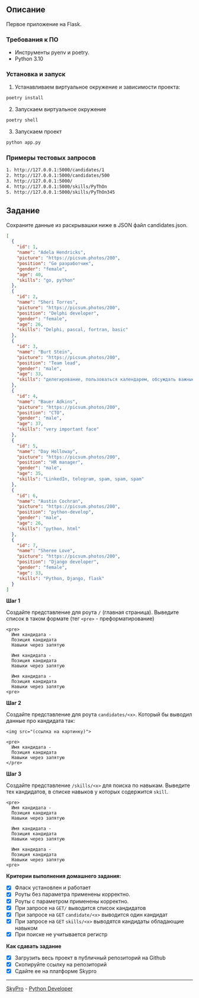 ## Описание
Первое приложение на Flask.

### Требования к ПО
- Инструменты pyenv и poetry.
- Python 3.10

### Установка и запуск
1. Устанавливаем виртуальное окружение и зависимости проекта:
```bash
poetry install
```

2. Запускаем виртуальное окружение
```bash
poetry shell
```

3. Запускаем проект
```bash
python app.py
```
### Примеры тестовых запросов
```bash
1. http://127.0.0.1:5000/candidates/1
2. http://127.0.0.1:5000/candidates/500
3. http://127.0.0.1:5000/
4. http://127.0.0.1:5000/skills/PyThOn
5. http://127.0.0.1:5000/skills/PyThOn345
```

## Задание
Сохраните данные из раскрывашки ниже в JSON файл candidates.json.
```json
[
  {
    "id": 1,
    "name": "Adela Hendricks",
    "picture": "https://picsum.photos/200",
    "position": "Go разработчик",
    "gender": "female",
    "age": 40,
    "skills": "go, python"
  },
  {
    "id": 2,
    "name": "Sheri Torres",
    "picture": "https://picsum.photos/200",
    "position": "Delphi developer",
    "gender": "female",
    "age": 26,
    "skills": "Delphi, pascal, fortran, basic"
  },
  {
    "id": 3,
    "name": "Burt Stein",
    "picture": "https://picsum.photos/200",
    "position": "Team lead",
    "gender": "male",
    "age": 33,
    "skills": "делегирование, пользоваться календарем, обсуждать важные вопросы"
  },
  {
    "id": 4,
    "name": "Bauer Adkins",
    "picture": "https://picsum.photos/200",
    "position": "CTO",
    "gender": "male",
    "age": 37,
    "skills": "very important face"
  },
  {
    "id": 5,
    "name": "Day Holloway",
    "picture": "https://picsum.photos/200",
    "position": "HR manager",
    "gender": "male",
    "age": 35,
    "skills": "LinkedIn, telegram, spam, spam, spam"
  },
  {
    "id": 6,
    "name": "Austin Cochran",
    "picture": "https://picsum.photos/200",
    "position": "python-develop",
    "gender": "male",
    "age": 26,
    "skills": "python, html"
  },
  {
    "id": 7,
    "name": "Sheree Love",
    "picture": "https://picsum.photos/200",
    "position": "Django developer",
    "gender": "female",
    "age": 33,
    "skills": "Python, Django, flask"
  }
]
```

**Шаг 1**

Создайте представление для роута `/` (главная страница).
Выведите список в таком формате (тег `<pre>` - преформатирование)
```
<pre>
  Имя кандидата - 
  Позиция кандидата
  Навыки через запятую

  Имя кандидата - 
  Позиция кандидата
  Навыки через запятую

  Имя кандидата - 
  Позиция кандидата
  Навыки через запятую
<pre>
```

**Шаг 2**

Создайте представление для роута `candidates/<x>`.
Который бы выводил данные про кандидата так:
```
<img src="(ссылка на картинку)">

<pre>
  Имя кандидата - 
  Позиция кандидата
  Навыки через запятую
</pre>
```

**Шаг 3**

Создайте представление `/skills/<x>` для поиска по навыкам.
Выведите тех кандидатов, в списке навыков у которых содержится `skill`.
```
<pre>
  Имя кандидата - 
  Позиция кандидата
  Навыки через запятую

  Имя кандидата - 
  Позиция кандидата
  Навыки через запятую

  Имя кандидата - 
  Позиция кандидата
  Навыки через запятую
<pre>
```

**Критерии выполнения домашнего задания:**

- [x]  Фласк установлен и работает
- [x]  Роуты без параметра применены корректно.
- [x]  Роуты с параметром применены корректно.
- [x]  При запросе на `GET/` выводится список кандидатов
- [x]  При запросе на `GET` `candidate/<x>` выводится один кандидат
- [x]  При запросе на `GET` `skills/<x>` выводятся кандидаты обладающие навыком
- [x]  При поиске не учитывается регистр

**Как сдавать задание**

- [x]  Загрузить весь проект в публичный репозиторий на Github
- [x]  Скопируйте ссылку на репозиторий
- [x]  Сдайте ее на платформе Skypro

---
[SkyPro](https://sky.pro) - [Python Developer](https://sky.pro/courses/programming/python-web-course)
